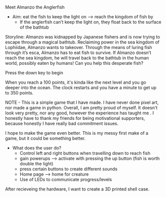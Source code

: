 Meet Almanzo the Anglerfish

- Aim: eat the fish to keep the light on —> reach the kingdom of fish by
    - If the anglerfish can’t keep the light on, they float back to the surface of the bathtub


Storyline: Almanzo was kidnapped by Japanese fishers and is now trying to escape through a magical bathtub. Reclaiming power in the sea kingdom of Lophiidae, Almanzo wants to takeover. Through the means of luring fish through it’s esca, Almanzo has to eat fish to survive. If Almanzo doesn’t reach the sea kingdom, he will travel back to the bathtub in the human world, possibly eaten by humans!  Can you help this desperate fish? 

Press the down key to begin

When you reach a 100 points, it's kinda like the next level and you go deeper into the ocean. The clock restarts and you have a minute to get up to 350 points.

NOTE - This is a simple game that I have made. I have never done pixel art, nor made a game in python. Overall, I am pretty proud of myself. It doesn't look very pretty, nor any good, however the experience has taught me . I honestly have to thank my friends for being motivational supporters, because honestly I have really bad commitment issues. 

I hope to make the game even better. This is my messy first make of a game, but it could be something better.
- What does the user do?
    - Control left and right buttons when travelling down to reach fish
    - gain powerups —> activate with pressing the up button (fish is worth double the light)
    - press certain buttons to create different sounds
    - Home page —> home for creature
    - Use of LEDs to communicate progress/levels

After recieveing the hardware, I want to create a 3D printed shell case.
